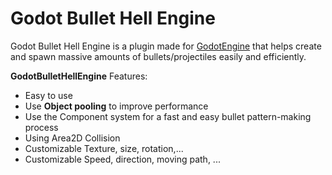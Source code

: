 # Godot Bullet Hell Engine

Godot Bullet Hell Engine is a plugin made for [GodotEngine](https://godotengine.org) that helps create and spawn massive amounts of bullets/projectiles easily and efficiently.

**GodotBulletHellEngine** Features:
- Easy to use
- Use **Object pooling** to improve performance
- Use the Component system for a fast and easy bullet pattern-making process
- Using Area2D Collision
- Customizable Texture, size, rotation,...
- Customizable Speed, direction, moving path, ...
